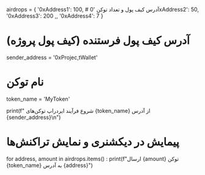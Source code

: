 airdrops = {
    '0xAddress1': 100,  # آدرس کیف پول و تعداد توکن
    '0xAddress2': 50,
    '0xAddress3': 200 ,,
    '0xAddress4': 7
}

# آدرس کیف پول فرستنده (کیف پول پروژه)
sender_address = '0xProjec,tWallet'

# نام توکن
token_name = 'MyToken'

print(f" شروع فرآیند ایردراپ توکن‌های {token_name} از آدرس {sender_address}\n")

# پیمایش در دیکشنری و نمایش تراکنش‌ها
for address, amount in airdrops.items() :
    print(f"ارسال {amount} توکن {token_name} به آدرس {address}")
